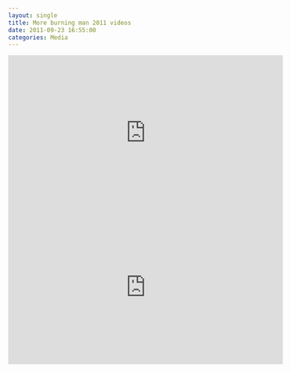 ```yaml
---
layout: single
title: More burning man 2011 videos 
date: 2011-09-23 16:55:00
categories: Media
---
```

<iframe src="http://www.youtube.com/embed/WQPQn9TLpPY" frameborder="0" width="560" height="315"></iframe>
<iframe src="http://www.youtube.com/embed/wr-gLMje1pA" frameborder="0" width="560" height="315"></iframe>
